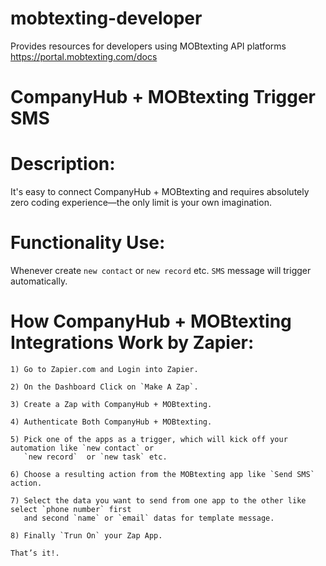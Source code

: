 # mobtexting-developer
Provides resources for developers using MOBtexting API platforms https://portal.mobtexting.com/docs

# CompanyHub + MOBtexting Trigger SMS

# Description:
   It's easy to connect CompanyHub + MOBtexting and requires absolutely zero coding experience—the only limit is your own imagination.

# Functionality Use:
  Whenever create `new contact` or `new record` etc. `SMS` message will trigger automatically. 

# How CompanyHub + MOBtexting Integrations Work by Zapier:
	
	1) Go to Zapier.com and Login into Zapier.

	2) On the Dashboard Click on `Make A Zap`.

	3) Create a Zap with CompanyHub + MOBtexting. 

	4) Authenticate Both CompanyHub + MOBtexting.

	5) Pick one of the apps as a trigger, which will kick off your automation like `new contact` or
	   `new record`  or `new task` etc.
	
	6) Choose a resulting action from the MOBtexting app like `Send SMS` action.

	7) Select the data you want to send from one app to the other like select `phone number` first
	   and second `name` or `email` datas for template message.

	8) Finally `Trun On` your Zap App.

	That’s it!.


